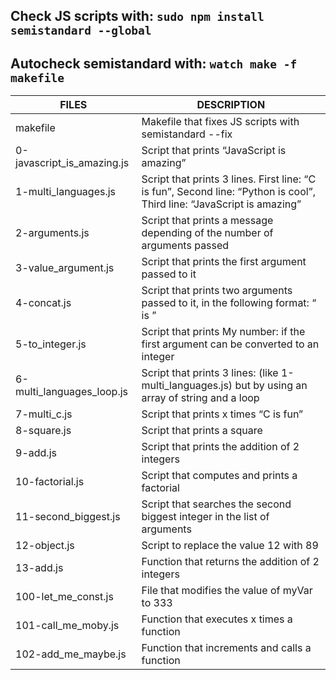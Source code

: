 ## Check JS scripts with: `sudo npm install semistandard --global`
## Autocheck semistandard with: `watch make -f makefile`
| FILES  | DESCRIPTION |
| ------------- | ------------- |
| makefile | Makefile that fixes JS scripts with semistandard --fix |
| 0-javascript_is_amazing.js | Script that prints “JavaScript is amazing” |
| 1-multi_languages.js | Script that prints 3 lines. First line: “C is fun”, Second line: “Python is cool”, Third line: “JavaScript is amazing” |
| 2-arguments.js | Script that prints a message depending of the number of arguments passed |
| 3-value_argument.js | Script that prints the first argument passed to it |
| 4-concat.js | Script that prints two arguments passed to it, in the following format: “ is ” |
| 5-to_integer.js | Script that prints My number: <first argument converted in integer> if the first argument can be converted to an integer |
| 6-multi_languages_loop.js | Script that prints 3 lines: (like 1-multi_languages.js) but by using an array of string and a loop |
| 7-multi_c.js | Script that prints x times “C is fun” |
| 8-square.js | Script that prints a square |
| 9-add.js | Script that prints the addition of 2 integers |
| 10-factorial.js | Script that computes and prints a factorial |
| 11-second_biggest.js | Script that searches the second biggest integer in the list of arguments |
| 12-object.js | Script to replace the value 12 with 89 |
| 13-add.js | Function that returns the addition of 2 integers |
| 100-let_me_const.js | File that modifies the value of myVar to 333 |
| 101-call_me_moby.js | Function that executes x times a function |
| 102-add_me_maybe.js | Function that increments and calls a function |